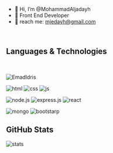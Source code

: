 
- 👋 Hi, I’m @MohammadAljadayh
- 🌱 Front End Developer
- 💬 reach me: mjedayh@gmail.com

<br>

## Languages & Technologies

<br>
 <p><img align="left" src="https://github-readme-stats.vercel.app/api/top-langs?username=MohammadAljadayh&show_icons=true&theme=gruvbox&locale=en&layout=compact" alt="EmadIdris" /></p>
 
 <br>


![html](https://img.shields.io/badge/HTML5-E34F26?style=for-the-badge&logo=html5&logoColor=white)  ![css](https://img.shields.io/badge/CSS3-1572B6?style=for-the-badge&logo=css3&logoColor=white)  ![js](https://img.shields.io/badge/JavaScript-323330?style=for-the-badge&logo=javascript&logoColor=F7DF1E) 

![node.js](https://img.shields.io/badge/Node.js-339933?style=for-the-badge&logo=nodedotjs&logoColor=white)  ![express.js](https://img.shields.io/badge/Express.js-000000?style=for-the-badge&logo=express&logoColor=white)
 ![react](https://img.shields.io/badge/React-20232A?style=for-the-badge&logo=react&logoColor=61DAFB) 
 
 ![mongo](https://img.shields.io/badge/MongoDB-4EA94B?style=for-the-badge&logo=mongodb&logoColor=white)  ![bootstarp](https://img.shields.io/badge/Bootstrap-563D7C?style=for-the-badge&logo=bootstrap&logoColor=white)
<br>
## GitHub Stats

![stats](https://github-readme-stats.vercel.app/api?username=MohammadAljadayh&theme=yeblu)

<br>






